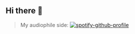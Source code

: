 ## Hi there 👋

> My audiophile side:
[![spotify-github-profile](https://spotify-github-profile.kittinanx.com/api/view?uid=315qpoxc26lbwhdvuxrfrc5hp3y4&cover_image=true&theme=compact&show_offline=false&background_color=121212&interchange=true)](https://github.com/kittinan/spotify-github-profile)
<!--
**BarnakG-51/BarnakG-51** is a ✨ _special_ ✨ repository because its `README.md` (this file) appears on your GitHub profile.

Here are some ideas to get you started:

- 🔭 I’m currently working on ...
- 🌱 I’m currently learning ...
- 👯 I’m looking to collaborate on ...
- 🤔 I’m looking for help with ...
- 💬 Ask me about ...
- 📫 How to reach me: ...
- 😄 Pronouns: ...
- ⚡ Fun fact: ...
-->
